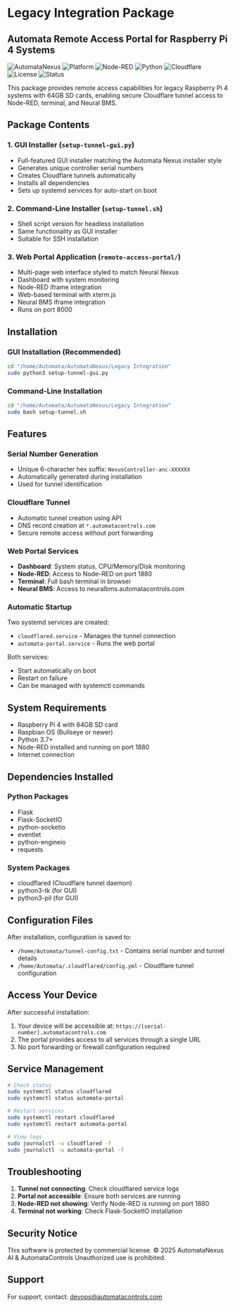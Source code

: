 # Legacy Integration Package
## Automata Remote Access Portal for Raspberry Pi 4 Systems

![AutomataNexus](https://img.shields.io/badge/AutomataNexus-AI-06b6d4?labelColor=64748b)
![Platform](https://img.shields.io/badge/Platform-Raspberry%20Pi%204-c51a4a)
![Node-RED](https://img.shields.io/badge/Node--RED-v3.0%2B-8F0000)
![Python](https://img.shields.io/badge/Python-3.7%2B-3776AB)
![Cloudflare](https://img.shields.io/badge/Cloudflare-Tunnel-F38020)
![License](https://img.shields.io/badge/License-Commercial-red)
![Status](https://img.shields.io/badge/Status-Production%20Ready-success)

This package provides remote access capabilities for legacy Raspberry Pi 4 systems with 64GB SD cards, enabling secure Cloudflare tunnel access to Node-RED, terminal, and Neural BMS.

## Package Contents

### 1. GUI Installer (`setup-tunnel-gui.py`)
- Full-featured GUI installer matching the Automata Nexus installer style
- Generates unique controller serial numbers
- Creates Cloudflare tunnels automatically
- Installs all dependencies
- Sets up systemd services for auto-start on boot

### 2. Command-Line Installer (`setup-tunnel.sh`)
- Shell script version for headless installation
- Same functionality as GUI installer
- Suitable for SSH installation

### 3. Web Portal Application (`remote-access-portal/`)
- Multi-page web interface styled to match Neural Nexus
- Dashboard with system monitoring
- Node-RED iframe integration
- Web-based terminal with xterm.js
- Neural BMS iframe integration
- Runs on port 8000

## Installation

### GUI Installation (Recommended)
```bash
cd "/home/Automata/AutomataNexus/Legacy Integration"
sudo python3 setup-tunnel-gui.py
```

### Command-Line Installation
```bash
cd "/home/Automata/AutomataNexus/Legacy Integration"
sudo bash setup-tunnel.sh
```

## Features

### Serial Number Generation
- Unique 6-character hex suffix: `NexusController-anc-XXXXXX`
- Automatically generated during installation
- Used for tunnel identification

### Cloudflare Tunnel
- Automatic tunnel creation using API
- DNS record creation at `*.automatacontrols.com`
- Secure remote access without port forwarding

### Web Portal Services
- **Dashboard**: System status, CPU/Memory/Disk monitoring
- **Node-RED**: Access to Node-RED on port 1880
- **Terminal**: Full bash terminal in browser
- **Neural BMS**: Access to neuralbms.automatacontrols.com

### Automatic Startup
Two systemd services are created:
- `cloudflared.service` - Manages the tunnel connection
- `automata-portal.service` - Runs the web portal

Both services:
- Start automatically on boot
- Restart on failure
- Can be managed with systemctl commands

## System Requirements

- Raspberry Pi 4 with 64GB SD card
- Raspbian OS (Bullseye or newer)
- Python 3.7+
- Node-RED installed and running on port 1880
- Internet connection

## Dependencies Installed

### Python Packages
- Flask
- Flask-SocketIO
- python-socketio
- eventlet
- python-engineio
- requests

### System Packages
- cloudflared (Cloudflare tunnel daemon)
- python3-tk (for GUI)
- python3-pil (for GUI)

## Configuration Files

After installation, configuration is saved to:
- `/home/Automata/tunnel-config.txt` - Contains serial number and tunnel details
- `/home/Automata/.cloudflared/config.yml` - Cloudflare tunnel configuration

## Access Your Device

After successful installation:
1. Your device will be accessible at: `https://[serial-number].automatacontrols.com`
2. The portal provides access to all services through a single URL
3. No port forwarding or firewall configuration required

## Service Management

```bash
# Check status
sudo systemctl status cloudflared
sudo systemctl status automata-portal

# Restart services
sudo systemctl restart cloudflared
sudo systemctl restart automata-portal

# View logs
sudo journalctl -u cloudflared -f
sudo journalctl -u automata-portal -f
```

## Troubleshooting

1. **Tunnel not connecting**: Check cloudflared service logs
2. **Portal not accessible**: Ensure both services are running
3. **Node-RED not showing**: Verify Node-RED is running on port 1880
4. **Terminal not working**: Check Flask-SocketIO installation

## Security Notice

This software is protected by commercial license.
© 2025 AutomataNexus AI & AutomataControls
Unauthorized use is prohibited.

## Support

For support, contact: devops@automatacontrols.com